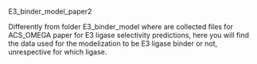 E3_binder_model_paper2

Differently from folder E3_binder_model where are collected files for ACS_OMEGA paper for E3 ligase selectivity predictions, here you will find the data used for the modelization to be E3 ligase binder or not, unrespective for which ligase. 
